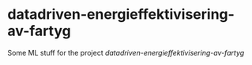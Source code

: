 # datadriven-energieffektivisering-av-fartyg
Some ML stuff for the project *datadriven-energieffektivisering-av-fartyg*
